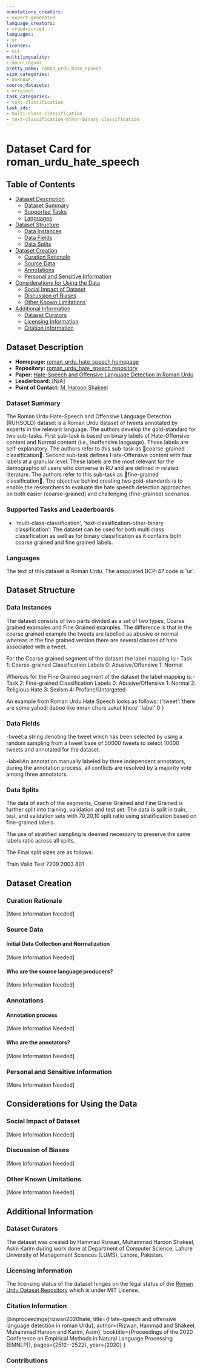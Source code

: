 ```yaml
---
annotations_creators:
- expert-generated
language_creators:
- crowdsourced
languages:
- ur
licenses:
- mit
multilinguality:
- monolingual
pretty_name: roman_urdu_hate_speech
size_categories:
- unknown
source_datasets:
- original
task_categories:
- text-classification
task_ids:
- multi-class-classification
- text-classification-other-binary classification
---
```


# Dataset Card for roman_urdu_hate_speech

## Table of Contents
- [Dataset Description](#dataset-description)
  - [Dataset Summary](#dataset-summary)
  - [Supported Tasks](#supported-tasks-and-leaderboards)
  - [Languages](#languages)
- [Dataset Structure](#dataset-structure)
  - [Data Instances](#data-instances)
  - [Data Fields](#data-instances)
  - [Data Splits](#data-instances)
- [Dataset Creation](#dataset-creation)
  - [Curation Rationale](#curation-rationale)
  - [Source Data](#source-data)
  - [Annotations](#annotations)
  - [Personal and Sensitive Information](#personal-and-sensitive-information)
- [Considerations for Using the Data](#considerations-for-using-the-data)
  - [Social Impact of Dataset](#social-impact-of-dataset)
  - [Discussion of Biases](#discussion-of-biases)
  - [Other Known Limitations](#other-known-limitations)
- [Additional Information](#additional-information)
  - [Dataset Curators](#dataset-curators)
  - [Licensing Information](#licensing-information)
  - [Citation Information](#citation-information)

## Dataset Description

- **Homepage:** [roman_urdu_hate_speech homepage](https://aclanthology.org/2020.emnlp-main.197/)
- **Repository:** [roman_urdu_hate_speech repository](https://github.com/haroonshakeel/roman_urdu_hate_speech)
- **Paper:** [Hate-Speech and Offensive Language Detection in Roman Urdu](https://aclanthology.org/2020.emnlp-main.197.pdf)
- **Leaderboard:** [N/A]
- **Point of Contact:** [M. Haroon Shakeel](mailto:m.shakeel@lums.edu.pk)

### Dataset Summary

The Roman Urdu Hate-Speech and Offensive Language Detection (RUHSOLD) dataset is a Roman Urdu dataset of tweets annotated by experts in the relevant language. The authors develop the gold-standard for two sub-tasks. First sub-task is based on binary labels of Hate-Offensive content and Normal content (i.e., inoffensive language). These labels are self-explanatory. The authors refer to this sub-task as coarse-grained classification. Second sub-task defines Hate-Offensive content with four labels at a granular level. These labels are the most relevant for the demographic of users who converse in RU and are defined in related literature. The authors refer to this sub-task as fine-grained classification. The objective behind creating two gold-standards is to enable the researchers to evaluate the hate speech detection approaches on both easier (coarse-grained) and challenging (fine-grained) scenarios.  

### Supported Tasks and Leaderboards

- 'multi-class-classification', 'text-classification-other-binary classification': The dataset can be used for both multi class classification as well as for binary classification as it contains both coarse grained and fine grained labels.

### Languages

The text of this dataset is Roman Urdu. The associated BCP-47 code is 'ur'.

## Dataset Structure

### Data Instances

The dataset consists of two parts divided as a set of two types, Coarse grained examples and Fine Grained examples. The difference is that in the coarse grained example the tweets are labelled as abusive or normal whereas in the fine grained version there are several classes of hate associated with a tweet.

For the Coarse grained segment of the dataset the label mapping is:-
Task 1: Coarse-grained Classification Labels
0:  Abusive/Offensive
1:  Normal

Whereas for the Fine Grained segment of the dataset the label mapping is:-
Task 2: Fine-grained Classification Labels
0:  Abusive/Offensive
1:  Normal
2:  Religious Hate
3:  Sexism
4:  Profane/Untargeted

An example from Roman Urdu Hate Speech looks as follows:
{'tweet':'there are some yahodi daboo like imran chore zakat khore'
'label':0
}

### Data Fields

-tweet:a string denoting the tweet which has been selected by using a random sampling from a tweet base of 50000 tweets to select 10000 tweets and annotated for the dataset.

-label:An annotation manually labeled by three independent annotators, during the annotation process, all conflicts are resolved by a majority vote among three annotators. 

### Data Splits

The data of each of the segments, Coarse Grained and Fine Grained is further split into training, validation and test set. The data  is split in train, test, and validation sets with 70,20,10 split ratio using stratification based on fine-grained labels.

The use of stratified sampling is deemed necessary to preserve the same labels ratio across all splits. 

The Final split sizes are as follows:

Train Valid Test
7209 2003 801


## Dataset Creation

### Curation Rationale

[More Information Needed]

### Source Data

#### Initial Data Collection and Normalization

[More Information Needed]

#### Who are the source language producers?

[More Information Needed]

### Annotations

#### Annotation process

[More Information Needed]

#### Who are the annotators?

[More Information Needed]

### Personal and Sensitive Information

[More Information Needed]

## Considerations for Using the Data

### Social Impact of Dataset

[More Information Needed]

### Discussion of Biases

[More Information Needed]

### Other Known Limitations

[More Information Needed]

## Additional Information

### Dataset Curators

The dataset was created by Hammad Rizwan, Muhammad Haroon Shakeel, Asim Karim during work done at Department of Computer Science, Lahore University of Management Sciences (LUMS), Lahore, Pakistan.

### Licensing Information

The licensing status of the dataset hinges on the legal status of the [Roman Urdu Dataset Repository](https://github.com/haroonshakeel/roman_urdu_hate_speech) which is under MIT License.

### Citation Information

@inproceedings{rizwan2020hate,
  title={Hate-speech and offensive language detection in roman Urdu},
  author={Rizwan, Hammad and Shakeel, Muhammad Haroon and Karim, Asim},
  booktitle={Proceedings of the 2020 Conference on Empirical Methods in Natural Language Processing (EMNLP)},
  pages={2512--2522},
  year={2020}
}

### Contributions